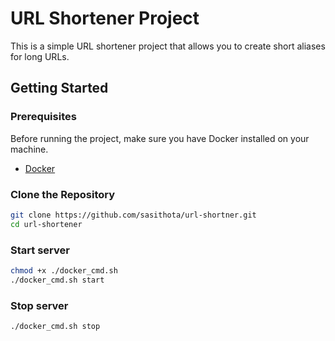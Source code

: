 # URL Shortener Project

This is a simple URL shortener project that allows you to create short aliases for long URLs.

## Getting Started

### Prerequisites

Before running the project, make sure you have Docker installed on your machine.

- [Docker](https://www.docker.com/get-started)

### Clone the Repository

```bash
git clone https://github.com/sasithota/url-shortner.git
cd url-shortener
```

### Start server

```bash
chmod +x ./docker_cmd.sh
./docker_cmd.sh start
```

### Stop server

```bash
./docker_cmd.sh stop
```


